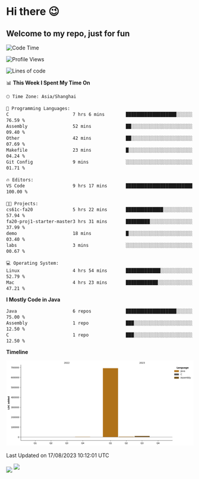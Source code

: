 # Hi there 😉 
## Welcome to my repo, just for fun
<!--START_SECTION:waka-->
![Code Time](http://img.shields.io/badge/Code%20Time-61%20hrs%2047%20mins-blue)

![Profile Views](http://img.shields.io/badge/Profile%20Views-82-blue)

![Lines of code](https://img.shields.io/badge/From%20Hello%20World%20I%27ve%20Written-705.6%20thousand%20lines%20of%20code-blue)

📊 **This Week I Spent My Time On** 

```text
🕑︎ Time Zone: Asia/Shanghai

💬 Programming Languages: 
C                        7 hrs 6 mins        ███████████████████░░░░░░   76.59 % 
Assembly                 52 mins             ██░░░░░░░░░░░░░░░░░░░░░░░   09.40 % 
Other                    42 mins             ██░░░░░░░░░░░░░░░░░░░░░░░   07.69 % 
Makefile                 23 mins             █░░░░░░░░░░░░░░░░░░░░░░░░   04.24 % 
Git Config               9 mins              ░░░░░░░░░░░░░░░░░░░░░░░░░   01.71 % 

🔥 Editors: 
VS Code                  9 hrs 17 mins       █████████████████████████   100.00 % 

🐱‍💻 Projects: 
cs61c-fa20               5 hrs 22 mins       ██████████████░░░░░░░░░░░   57.94 % 
fa20-proj1-starter-master3 hrs 31 mins       █████████░░░░░░░░░░░░░░░░   37.99 % 
demo                     18 mins             █░░░░░░░░░░░░░░░░░░░░░░░░   03.40 % 
labs                     3 mins              ░░░░░░░░░░░░░░░░░░░░░░░░░   00.67 % 

💻 Operating System: 
Linux                    4 hrs 54 mins       █████████████░░░░░░░░░░░░   52.79 % 
Mac                      4 hrs 23 mins       ████████████░░░░░░░░░░░░░   47.21 % 
```

**I Mostly Code in Java** 

```text
Java                     6 repos             ███████████████████░░░░░░   75.00 % 
Assembly                 1 repo              ███░░░░░░░░░░░░░░░░░░░░░░   12.50 % 
C                        1 repo              ███░░░░░░░░░░░░░░░░░░░░░░   12.50 % 
```



**Timeline**

![Lines of Code chart](https://raw.githubusercontent.com/EnzoGuang/EnzoGuang/master/assets/bar_graph.png)


 Last Updated on 17/08/2023 10:12:01 UTC
<!--END_SECTION:waka--><img align="middle" src="https://github-readme-stats.vercel.app/api?username=EnzoGuang">
<img aligh="center" src="https://github-readme-stats.vercel.app/api/top-langs/?username=EnzoGuang&layout=compact">

